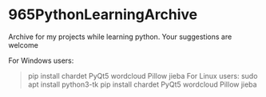 # 965PythonLearningArchive
Archive for my projects while learning python. Your suggestions are welcome


For Windows users:
>pip install chardet PyQt5 wordcloud Pillow jieba
For Linux users:
>sudo apt install python3-tk
>pip install chardet PyQt5 wordcloud Pillow jieba
